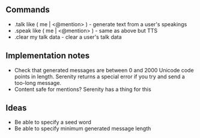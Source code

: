 ## Commands
- .talk like ( me | <@mention> ) - generate text from a user's speakings
- .speak like ( me | <@mention> ) - same as above but TTS
- .clear my talk data - clear a user's talk data

## Implementation notes
- Check that generated messages are between 0 and 2000 Unicode code points in length. Serenity returns a special error if you try and send a too-long message.
- Content safe for mentions? Serenity has a thing for this

## Ideas
- Be able to specify a seed word
- Be able to specify minimum generated message length
